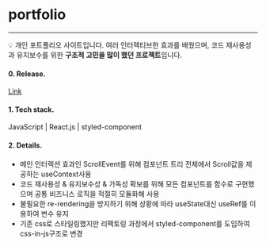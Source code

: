 # portfolio

---

💡 개인 포트폴리오 사이트입니다. 여러 인터렉티브한 효과를 배웠으며, 코드 재사용성과 유지보수를 위한 **구조적 고민을 많이 했던 프로젝트**입니다.

#### 0. Release.

[Link](https://woobba.site/)

#### 1. Tech stack.

JavaScript | React.js | styled-component

#### 2. Details.

- 메인 인터렉션 효과인 ScrollEvent를 위해 컴포넌트 트리 전체에서 Scroll값을 제공하는 useContext사용
- 코드 재사용성 & 유지보수성 & 가독성 확보를 위해 모든 컴포넌트를 함수로 구현했으며 공통 비즈니스 로직을 적절히 모듈화해 사용
- 불필요한 re-rendering을 방지하기 위해 상황에 따라 useState대신 useRef를 이용하여 변수 유지
- 기존 css로 스타일링했지만 리팩토링 과정에서 styled-component를 도입하여 css-in-js구조로 변경
